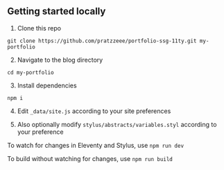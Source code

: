 ## Getting started locally

1. Clone this repo
```
git clone https://github.com/pratzzeee/portfolio-ssg-11ty.git my-portfolio
```

2. Navigate to the blog directory
```
cd my-portfolio
```

3. Install dependencies
```
npm i
```
4. Edit `_data/site.js` according to your site preferences

5. Also optionally modify `stylus/abstracts/variables.styl` according to your preference

To watch for changes in Eleventy and Stylus, use `npm run dev`

To build without watching for changes, use `npm run build`
